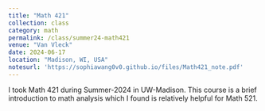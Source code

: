 ```yaml
---
title: "Math 421"
collection: class
category: math
permalink: /class/summer24-math421
venue: "Van Vleck"
date: 2024-06-17
location: "Madison, WI, USA"
notesurl: 'https://sophiawang0v0.github.io/files/Math421_note.pdf'
---
```


I took Math 421 during Summer-2024 in UW-Madison. This course is a brief introduction to math analysis which I found is relatively helpful for Math 521.